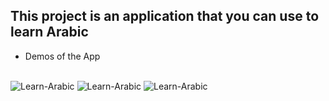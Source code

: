 ## This project is an application that you can use to learn Arabic

* Demos of the App <br/> <br/>

![Learn-Arabic](Demo/20210125_135325[1].gif)
![Learn-Arabic](Demo/20210125_145932[1].gif)
![Learn-Arabic](Demo/20210125_150705[1].gif)


